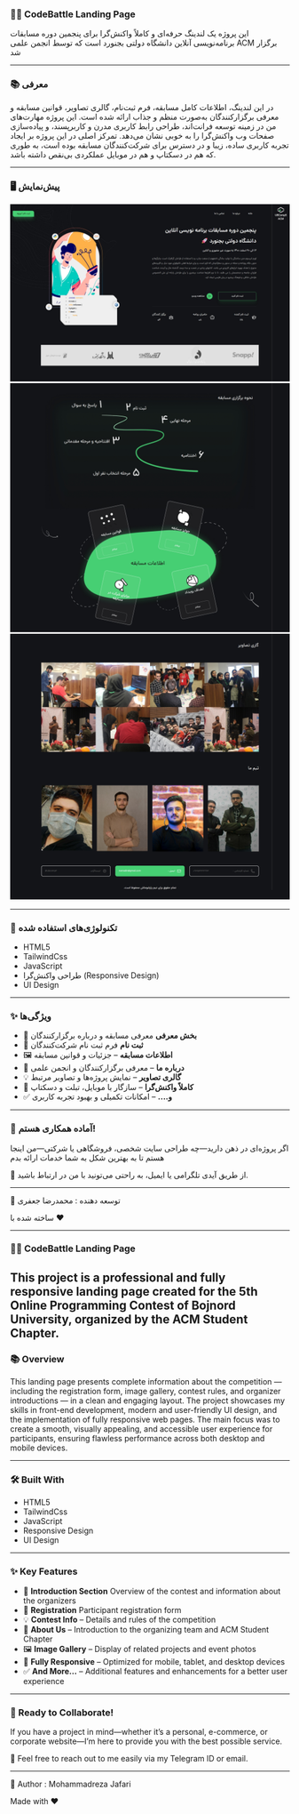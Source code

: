 ### 🧑‍💻 CodeBattle Landing Page

این پروژه یک لندینگ حرفه‌ای و کاملاً واکنش‌گرا برای پنجمین دوره مسابقات برنامه‌نویسی آنلاین دانشگاه دولتی بجنورد است که توسط انجمن علمی ACM برگزار شد

___

### 📚 معرفی

در این لندینگ، اطلاعات کامل مسابقه، فرم ثبت‌نام، گالری تصاویر، قوانین مسابقه و معرفی برگزارکنندگان به‌صورت منظم و جذاب ارائه شده است.
این پروژه مهارت‌های من در زمینه توسعه فرانت‌اند، طراحی رابط کاربری مدرن و کاربرپسند، و پیاده‌سازی صفحات وب واکنش‌گرا را به خوبی نشان می‌دهد.
تمرکز اصلی در این پروژه بر ایجاد تجربه کاربری ساده، زیبا و در دسترس برای شرکت‌کنندگان مسابقه بوده است، به طوری که هم در دسکتاپ و هم در موبایل عملکردی بی‌نقص داشته باشد.
___

### 🖥️ پیش‌نمایش

![](images/page-1.jpeg)
![](images/page-2.jpeg)
![](images/page-3.jpeg)

___

### 🔧 تکنولوژی‌های استفاده شده
- HTML5
- TailwindCss
- JavaScript
- طراحی واکنش‌گرا (Responsive Design)
- UI Design

___

### ✨ ویژگی‌ها

- 📄 **بخش معرفی** معرفی مسابقه و درباره برگزارکنندگان
- 🧠 **ثبت نام** فرم ثبت‌ نام شرکت‌کنندگان
- 🖼️ **اطلاعات مسابقه** – جزئیات و قوانین مسابقه
- 📩 **درباره ما** – معرفی برگزارکنندگان و انجمن علمی
- 💡 **گالری تصاویر** – نمایش پروژه‌ها و تصاویر مرتبط
- 📱 **کاملاً واکنش‌گرا** – سازگار با موبایل، تبلت و دسکتاپ  
- ✅ **و....** – امکانات تکمیلی و بهبود تجربه کاربری

___


### 🎯 آماده همکاری هستم!

اگر پروژه‌ای در ذهن دارید—چه طراحی سایت شخصی، فروشگاهی یا شرکتی—من اینجا هستم تا به بهترین شکل به شما خدمات ارائه بدم

📩 از طریق آیدی تلگرامی یا ایمیل، به راحتی می‌تونید با من در ارتباط باشید.
___

👤 توسعه‌ دهنده :
محمدرضا جعفری

ساخته شده با ❤️ 

___

### 🧑‍💻 CodeBattle Landing Page

This project is a professional and fully responsive landing page created for the 5th Online Programming Contest of Bojnord University, organized by the ACM Student Chapter.
---

### 📚 Overview

This landing page presents complete information about the competition — including the registration form, image gallery, contest rules, and organizer introductions — in a clean and engaging layout.
The project showcases my skills in front-end development, modern and user-friendly UI design, and the implementation of fully responsive web pages.
The main focus was to create a smooth, visually appealing, and accessible user experience for participants, ensuring flawless performance across both desktop and mobile devices.

___

### 🛠️ Built With

- HTML5
- TailwindCss
- JavaScript
- Responsive Design
- UI Design

___

### ✨ Key Features

- 📄 **Introduction Section** Overview of the contest and information about the organizers
- 🧠 **Registration** Participant registration form
- 💡 **Contest Info** – Details and rules of the competition
- 📩 **About Us** – Introduction to the organizing team and ACM Student Chapter
- 🖼️ **Image Gallery** – Display of related projects and event photos
- 📱 **Fully Responsive** –  Optimized for mobile, tablet, and desktop devices 
- ✅ **And More…** –  Additional features and enhancements for a better user experience 

___

### 🎯 Ready to Collaborate!

If you have a project in mind—whether it’s a personal, e-commerce, or corporate website—I’m here to provide you with the best possible service.

📩 Feel free to reach out to me easily via my Telegram ID or email.
___
👤 Author :
 Mohammadreza Jafari

Made with ❤️
